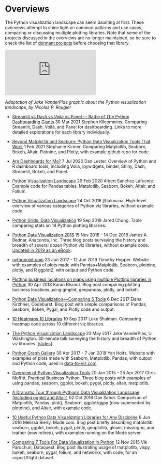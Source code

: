 # Overviews

The Python visualization landscape can seem daunting at first. These overviews attempt to shine light on common patterns and use cases, comparing or discussing multiple plotting libraries. Note that some of the projects discussed in the overviews are no longer maintained, so be sure to check the list of [dormant projects](../tools.html#dormant-projects) before choosing that library.

<iframe src="https://rougier.github.io/python-visualization-landscape/landscape-colors.html" frameborder="0" allowfullscreen></iframe>

*Adaptation of Jake VanderPlas graphic about the Python visualization landscape, by Nicolas P. Rougier*

- [Streamlit vs Dash vs Voilà vs Panel — Battle of The Python Dashboarding Giants](https://medium.datadriveninvestor.com/streamlit-vs-dash-vs-voil%C3%A0-vs-panel-battle-of-the-python-dashboarding-giants-177c40b9ea57)
  30 Mar 2021 Stephen Kilcommins. Comparing Streamlit, Dash, Voilà, and Panel for dashboarding. Links to more detailed explorations for each library individually.

- [Beyond Matplotlib and Seaborn: Python Data Visualization Tools That Work](https://medium.com/codex/beyond-matplotlib-and-seaborn-python-data-visualization-tools-that-work-3ef7f8d1500e)
  1 Feb 2021 Stephanie Kirmer. Comparing Matplotlib, Seaborn, Bokeh, Altair, Plotnine, and Plotly, with example github repo for code.

- [Are Dashboards for Me?](https://towardsdatascience.com/are-dashboards-for-me-7f66502986b1)
  7 Jul 2020 Dan Lester. Overview of Python and R dashboard tools, including Voila, ipywidgets, binder, Shiny, Dash, Streamlit, Bokeh, and Panel.

- [Python Visualization Landscape](https://towardsdatascience.com/complete-guide-to-data-visualization-with-python-2dd74df12b5e)
  29 Feb 2020 Albert Sanchez Lafuente. Example code for Pandas tables, Matplotlib, Seaborn, Bokeh, Altair, and Folium.

- [Python Visualization Landscape](https://medium.com/@lulunana/python-visualization-landscape-3b95ede3d030)
  24 Oct 2019 @lulunana. High-level overview of various categories of Python viz libraries, without example code.

- [Python Grids: Data Visualization](http://www.pythongrids.org/grids/g/data-visualization) 19 Sep 2019 Jared Chung. Table comparing stats on 14 Python plotting libraries.

- [Python Data Visualization 2018](https://www.anaconda.com/python-data-visualization-2018-why-so-many-libraries)
  15 Nov 2018 - 14 Dec 2018  James A. Bednar, Anaconda, Inc. Three blog posts surveying the history and breadth of several dozen Python viz libraries, without example code.
  [Updated in 2019 as an eBook](https://know.anaconda.com/eBook-PyVizeBookLP_ReportRegistration.html?utm_source=pyviz.org&utm_campaign=pyviz&utm_content=ebook).

- [pythonplot.com](http://pythonplot.com)
  23 Jun 2017 - 12 Jun 2019 Timothy Hopper. Website with examples of plots made with Pandas+Matplotlib, Seaborn, plotnine, plotly, and R ggplot2, with output and Python code.

- [Plotting business locations on maps using multiple Plotting libraries in Python](https://towardsdatascience.com/plotting-business-locations-on-maps-using-multiple-plotting-libraries-in-python-45a00ea770af)
  30 Apr 2018 Karan Bhanot. Blog post comparing plotting business locations using gmplot, geopandas, plotly, and bokeh.

- [Python Data Visualization — Comparing 5 Tools](https://codeburst.io/overview-of-python-data-visualization-tools-e32e1f716d10)
  6 Dec 2017 Elena Kirzhner, Codeburst. Blog post with simple comparisons of Pandas, Seaborn, Bokeh, Pygal, and Plotly code and output.

- [10 Heatmaps 10 Libraries](https://blog.algorexhealth.com/2017/09/10-heatmaps-10-python-libraries/)
  10 Sep 2017 Luke Shulman. Comparing heatmap code across 10 different viz libraries.

- [The Python Visualization Landscape](https://www.youtube.com/watch?v=FytuB8nFHPQ)
  20 May 2017  Jake VanderPlas, U. Washington. 30-minute talk surveying the history and breadth of Python viz libraries. [[slides]](https://speakerdeck.com/jakevdp/pythons-visualization-landscape-pycon-2017).

- [Python Graph Gallery](https://python-graph-gallery.com)
  30 Apr 2017 - 7 Jan 2018  Yan Holtz. Website with examples of plots made with Seaborn, Matplotlib, Pandas, with output and Python code, used in [data-to-viz.com](https://www.data-to-viz.com).

- [Overview of Python Visualization Tools](https://pbpython.com/visualization-tools-1.html)
  20 Jan 2015 - 25 Apr 2017  Chris Moffitt, Practical Business Python. Three blog posts with examples of using pandas, seaborn, ggplot, bokeh, pygal, plotly, altair, matplotlib.

- [A Dramatic Tour through Python’s Data Visualization Landscape (including ggplot and Altair)](https://dsaber.com/2016/10/02/a-dramatic-tour-through-pythons-data-visualization-landscape-including-ggplot-and-altair) 02 Oct 2016 Dan Saber. Comparison of Matplotlib, Pandas .plot(), Seaborn, ggplot/ggpy (now superseded by plotnine), and Altair, with example code.

- [10 Useful Python Data Visualization Libraries for Any Discipline](https://mode.com/blog/python-data-visualization-libraries)
  8 Jun 2016 Melissa Bierly, Mode.com. Blog post briefly describing matplotlib, seaborn, ggplot, bokeh, pygal, plotly, geoplotlib, gleam, missingno, and leather (now retired), with examples running on the Mode server.

- [Comparing 7 Tools For Data Visualization in Python](https://www.dataquest.io/blog/python-data-visualization-libraries)
  12 Nov 2015 Vik Paruchuri, Dataquest.  Blog post illustrating usage of matplotlib, vispy, bokeh, seaborn, pygal, folium, and networkx, with code, for an airport/flight dataset.


